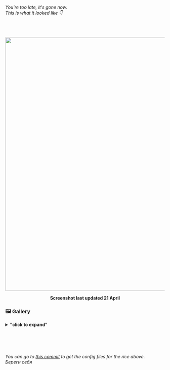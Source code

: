 ###### You're too late, it's gone now. <br>This is what it looked like 👇

<b><b><br>

<p align="center"><img src="https://github.com/0fie/Maika/blob/main/docs/images/rice/v1/rice.png" width="800px" /><br></p>
<p align="center">Screenshot last updated <b>21 April</b></p>

### 🖼️ Gallery

<details>
   <summary>
      "click to expand"
   </summary>
   <p align="center">
      Kitty + Nushell + Starship + Cava
      <img src="https://github.com/0fie/Maika/blob/main/docs/images/rice/v1/term.png" width="800px" /><br>
   </p>

   <p align="center">
      App Launcher (rofi-wayland)
      <img src="https://github.com/0fie/Maika/blob/main/docs/images/rice/v1/rofi.png" width="800px" /><br>
   </p>

   <p align="center">
      Neovim (left) and Yazi (right)
      <img src="https://github.com/0fie/Maika/blob/main/docs/images/rice/v1/cli.png" width="800px" /><br>
   </p>
</details>

<br><br><br>

###### You can go to [this commit](https://github.com/0fie/Maika/tree/d93a048fe8f69b9bdebd44c81748bbfff3223a03) to get the config files for the rice above. <br>Береги себя
